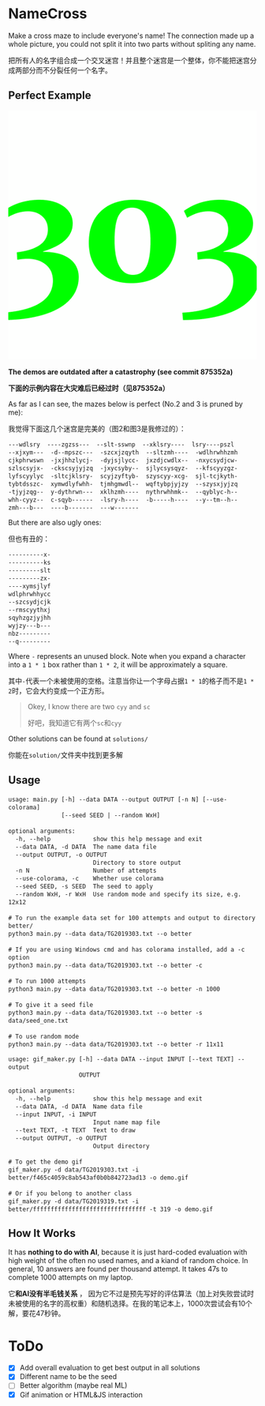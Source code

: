 # NameCross
Make a cross maze to include everyone's name! The connection made up a whole picture, you could not split it into two parts without spliting any name.

把所有人的名字组合成一个交叉迷宫！并且整个迷宫是一个整体，你不能把迷宫分成两部分而不分裂任何一个名字。

## Perfect Example

![Demo](https://github.com/AllanChain/NameCross/raw/master/demo.gif)

**The demos are outdated after a catastrophy (see commit 875352a)**

**下面的示例内容在大灾难后已经过时（见875352a）**

As far as I can see, the mazes below is perfect (No.2 and 3 is pruned by me):

我觉得下面这几个迷宫是完美的（图2和图3是我修过的）：

```
---wdlsry  ----zgzss---  --slt-sswnp  --xklsry----  lsry----pszl
--xjxym---  -d--mpszc---  -szcxjzqyth  --sltzmh----  -wdlhrwhhzmh
cjkphrwswn  -jxjhhzlycj-  -dyjsjlycc-  jxzdjcwdlx--  -nxycsydjcw-
szlscsyjx-  -ckscsyjyjzq  -jxycsyby--  sjlycsysqyz-  --kfscyyzgz-
lyfscyylyc  -sltcjklsry-  scyjzyftyb-  szyscyy-xcg-  sjl-tcjkyth-
tybtdsszc-  xymwdlyfwhh-  tjmhgmwdl--  wqftybpjyjzy  --szysxjyjzq
-tjyjzqg--  y-dythrwn---  xklhzmh----  nythrwhhmk--  --qyblyc-h--
whh-cyyz--  c-sqyb------  -lsry-h----  -b-----h----  --y--tm--h--
zmh---b---  ----b-------  ---w-------
```

But there are also ugly ones:

但也有丑的：

```
----------x-
----------ks
---------slt
---------zx-
----xymsjlyf
wdlphrwhhycc
--szcsydjcjk
--rmscyythxj
sqyhzgzjyjhh
wyjzy---b---
nbz---------
--q---------
```

Where `-` represents an unused block. Note when you expand a character into a `1 * 1` box rather than `1 * 2`, it will be approximately a square.

其中`-`代表一个未被使用的空格。注意当你让一个字母占据`1 * 1`的格子而不是`1 * 2`时，它会大约变成一个正方形。

> Okey, I know there are two `cyy` and `sc`
> 
> 好吧，我知道它有两个`sc`和`cyy`

Other solutions can be found at `solutions/`

你能在`solution/`文件夹中找到更多解

## Usage

```shell
usage: main.py [-h] --data DATA --output OUTPUT [-n N] [--use-colorama]
               [--seed SEED | --random WxH]

optional arguments:
  -h, --help            show this help message and exit
  --data DATA, -d DATA  The name data file
  --output OUTPUT, -o OUTPUT
                        Directory to store output
  -n N                  Number of attempts
  --use-colorama, -c    Whether use colorama
  --seed SEED, -s SEED  The seed to apply
  --random WxH, -r WxH  Use random mode and specify its size, e.g. 12x12

# To run the example data set for 100 attempts and output to directory better/
python3 main.py --data data/TG2019303.txt --o better

# If you are using Windows cmd and has colorama installed, add a -c option
python3 main.py --data data/TG2019303.txt --o better -c

# To run 1000 attempts
python3 main.py --data data/TG2019303.txt --o better -n 1000

# To give it a seed file
python3 main.py --data data/TG2019303.txt --o better -s data/seed_one.txt

# To use random mode
python3 main.py --data data/TG2019303.txt --o better -r 11x11
```

```shell
usage: gif_maker.py [-h] --data DATA --input INPUT [--text TEXT] --output
                    OUTPUT

optional arguments:
  -h, --help            show this help message and exit
  --data DATA, -d DATA  Name data file
  --input INPUT, -i INPUT
                        Input name map file
  --text TEXT, -t TEXT  Text to draw
  --output OUTPUT, -o OUTPUT
                        Output directory
                        
# To get the demo gif
gif_maker.py -d data/TG2019303.txt -i better/f465c4059c8ab543af0b0b842723ad13 -o demo.gif

# Or if you belong to another class
gif_maker.py -d data/TG2019319.txt -i better/ffffffffffffffffffffffffffffffff -t 319 -o demo.gif
```
## How It Works

It has **nothing to do with AI**, because it is just hard-coded evaluation with high weight of the often no used names, and a kiand of random choice. In general, 10 answers are found per thousand attempt. It takes 47s to complete 1000 attempts on my laptop.

它**和AI没有半毛钱关系** ， 因为它不过是预先写好的评估算法（加上对失败尝试时未被使用的名字的高权重）和随机选择。在我的笔记本上，1000次尝试会有10个解，要花47秒钟。

# ToDo

- [X] Add overall evaluation to get best output in all solutions
- [X] Different name to be the seed
- [ ] Better algorithm (maybe real ML)
- [X] Gif animation or HTML&JS interaction
